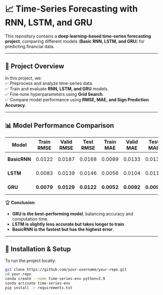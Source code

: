 # 📈 Time-Series Forecasting with RNN, LSTM, and GRU  

This repository contains a **deep learning-based time-series forecasting project**, comparing different models (**Basic RNN, LSTM, and GRU**) for predicting financial data.  

---

## 🚀 Project Overview  

In this project, we:  
✅ Preprocess and analyze time-series data.  
✅ Train and evaluate **RNN, LSTM, and GRU** models.  
✅ Fine-tune hyperparameters using **Grid Search**.  
✅ Compare model performance using **RMSE, MAE, and Sign Prediction Accuracy**.  

---

## 📊 Model Performance Comparison  

| **Model**   | **Train RMSE** | **Valid RMSE** | **Test RMSE** | **Train MAE** | **Valid MAE** | **Test MAE** | **Time (s)** |
|------------|--------------|--------------|-------------|-------------|-------------|------------|------------|
| **BasicRNN** | 0.0122 | 0.0187 | 0.0168 | 0.0089 | 0.0133 | 0.0135 | **39.56 s** |
| **LSTM** | 0.0083 | 0.0139 | 0.0146 | 0.0056 | 0.0104 | 0.0117 | 88.20 s |
| **GRU** | **0.0079** | **0.0129** | **0.0122** | **0.0052** | **0.0092** | **0.0092** | 78.66 s |

🏆 **Conclusion**:  
- **GRU is the best-performing model**, balancing accuracy and computation time.  
- **LSTM is slightly less accurate but takes longer to train**.  
- **BasicRNN is the fastest but has the highest error**.  

---

## 🔧 Installation & Setup  

To run the project locally:  

```bash
git clone https://github.com/your-username/your-repo.git
cd your-repo
conda create --name time-series-env python=3.9
conda activate time-series-env
pip install -r requirements.txt
